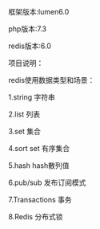 框架版本:lumen6.0

php版本:7.3

redis版本:6.0

项目说明：

redis使用数据类型和场景：

1.string 字符串

2.list 列表

3.set 集合

4.sort set 有序集合

5.hash hash散列值

6.pub/sub 发布订阅模式

7.Transactions 事务

8.Redis 分布式锁

